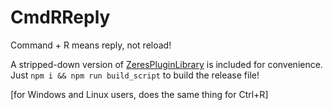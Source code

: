 # CmdRReply

Command + R means reply, not reload!

A stripped-down version of [ZeresPluginLibrary](https://github.com/rauenzi/BDPluginLibrary) is included for convenience. Just `npm i && npm run build_script` to build the release file!

[for Windows and Linux users, does the same thing for Ctrl+R]